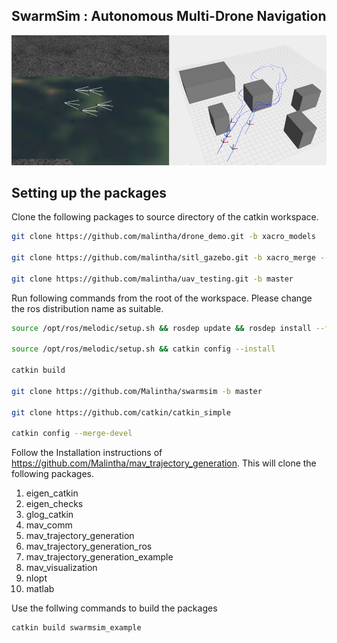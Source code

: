 
## SwarmSim : Autonomous Multi-Drone Navigation
![enter image description here](https://raw.githubusercontent.com/Malintha/swarmsim/master/cover.png)

## Setting up the packages

Clone the following packages to source directory of the catkin workspace.
```bash
git clone https://github.com/malintha/drone_demo.git -b xacro_models

git clone https://github.com/malintha/sitl_gazebo.git -b xacro_merge --recursive

git clone https://github.com/malintha/uav_testing.git -b master
```

Run following commands from the root of the workspace. Please change the ros distribution name as suitable.

```bash
source /opt/ros/melodic/setup.sh && rosdep update && rosdep install --from-path src -iy

source /opt/ros/melodic/setup.sh && catkin config --install

catkin build

git clone https://github.com/Malintha/swarmsim -b master

git clone https://github.com/catkin/catkin_simple

catkin config --merge-devel
```

Follow the Installation instructions of https://github.com/Malintha/mav_trajectory_generation. This will clone the following packages.

1. eigen_catkin
2. eigen_checks
3. glog_catkin
4. mav_comm
5. mav_trajectory_generation
6. mav_trajectory_generation_ros
7. mav_trajectory_generation_example
8. mav_visualization
9. nlopt
10. matlab

Use the follwing commands to build the packages

```bash
catkin build swarmsim_example
```

